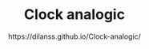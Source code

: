 <h1 align="center">Clock analogic</h1>

<p align="center">
  https://dilanss.github.io/Clock-analogic/
</p>
